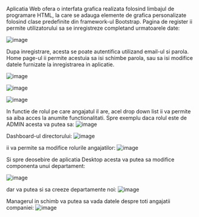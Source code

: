 Aplicatia Web ofera o interfata grafica realizata folosind limbajul de programare HTML, la care se adauga elemente de grafica personalizate 
folosind clase predefinite din framework-ul Bootstrap.
Pagina de register ii permite utilizatorului sa se inregistreze completand urmatoarele date:

![image](https://github.com/constantinescu-ciprian-30127/EmployeeManagementWebAPP/assets/92230508/c53716e8-3d98-4f3f-bc84-61d26da1e583)


Dupa inregistrare, acesta se poate autentifica utilizand email-ul si parola. Home page-ul ii permite acestuia sa isi schimbe parola, sau sa isi modifice datele furnizate la inregistrarea in aplicatie. 
 

 ![image](https://github.com/constantinescu-ciprian-30127/EmployeeManagementWebAPP/assets/92230508/94dd9794-9d29-4d02-ba64-66edd4b295aa)


 ![image](https://github.com/constantinescu-ciprian-30127/EmployeeManagementWebAPP/assets/92230508/2daede89-7171-4cf0-972c-03dcc7290320)


![image](https://github.com/constantinescu-ciprian-30127/EmployeeManagementWebAPP/assets/92230508/110457c3-0984-4ba8-8f54-be3d5ccdfab0)

In functie de rolul pe care angajatul il are, acel drop down list ii va permite sa aiba acces la anumite functionalitati. Spre exemplu daca rolul este de ADMIN acesta va putea sa:
 ![image](https://github.com/constantinescu-ciprian-30127/EmployeeManagementWebAPP/assets/92230508/33183d6a-2f45-4fc2-87f0-7256e82f84b2)

Dashboard-ul directorului: 
 ![image](https://github.com/constantinescu-ciprian-30127/EmployeeManagementWebAPP/assets/92230508/35e5cd54-de1f-4e26-986c-25f4b3ceebc8)


ii va permite sa modifice rolurile angajatilor:
![image](https://github.com/constantinescu-ciprian-30127/EmployeeManagementWebAPP/assets/92230508/2e96845a-29be-4332-bff5-c9e4144a0ddb)


Si spre deosebire de aplicatia Desktop acesta va putea sa modifice componenta unui departament:

 
![image](https://github.com/constantinescu-ciprian-30127/EmployeeManagementWebAPP/assets/92230508/74357166-dfa6-4baf-b288-ce21864ebf1e)

dar va putea si sa creeze departamente noi:
 ![image](https://github.com/constantinescu-ciprian-30127/EmployeeManagementWebAPP/assets/92230508/05a9d5e9-686b-4509-8376-a8e2b4c2b369)


Managerul in schimb va putea sa vada datele despre toti angajatii companiei:
 ![image](https://github.com/constantinescu-ciprian-30127/EmployeeManagementWebAPP/assets/92230508/c43502e9-4388-4bf3-819e-228f46658fb6)

